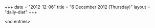 +++
date = "2012-12-06"
title = "6 December 2012 (Thursday)"
layout = "daily-diet"
+++

\<no entries\>